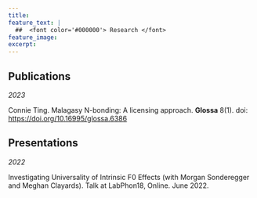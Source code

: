 ```yaml
---
title:
feature_text: |
  ##  <font color='#000000'> Research </font>
feature_image:
excerpt:
---
```



## Publications

*2023*

Connie Ting. Malagasy N-bonding: A licensing approach. **Glossa** 8(1). doi: https://doi.org/10.16995/glossa.6386


## Presentations
  
*2022*
  
Investigating Universality of Intrinsic F0 Effects (with Morgan Sonderegger and Meghan Clayards). Talk at LabPhon18, Online. June 2022.

